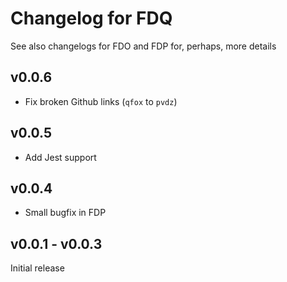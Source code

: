# Changelog for FDQ

See also changelogs for FDO and FDP for, perhaps, more details

## v0.0.6

- Fix broken Github links (`qfox` to `pvdz`)

## v0.0.5

- Add Jest support

## v0.0.4

- Small bugfix in FDP

## v0.0.1 - v0.0.3

Initial release
